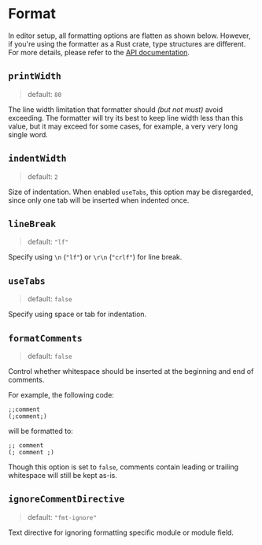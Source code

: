 # Format

In editor setup, all formatting options are flatten as shown below.
However, if you're using the formatter as a Rust crate, type structures are different.
For more details, please refer to the [API documentation](https://docs.rs/wat_formatter/latest/wat_formatter/config/index.html).

## `printWidth`

> default: `80`

The line width limitation that formatter should *(but not must)* avoid exceeding.
The formatter will try its best to keep line width less than this value,
but it may exceed for some cases, for example, a very very long single word.

## `indentWidth`

> default: `2`

Size of indentation. When enabled `useTabs`, this option may be disregarded,
since only one tab will be inserted when indented once.

## `lineBreak`

> default: `"lf"`

Specify using `\n` (`"lf"`) or `\r\n` (`"crlf"`) for line break.

## `useTabs`

> default: `false`

Specify using space or tab for indentation.

## `formatComments`

> default: `false`

Control whether whitespace should be inserted at the beginning and end of comments.

For example, the following code:

```wasm
;;comment
(;comment;)
```

will be formatted to:

```wasm
;; comment
(; comment ;)
```

Though this option is set to `false`, comments contain leading or trailing whitespace will still be kept as-is.

## `ignoreCommentDirective`

> default: `"fmt-ignore"`

Text directive for ignoring formatting specific module or module field.

